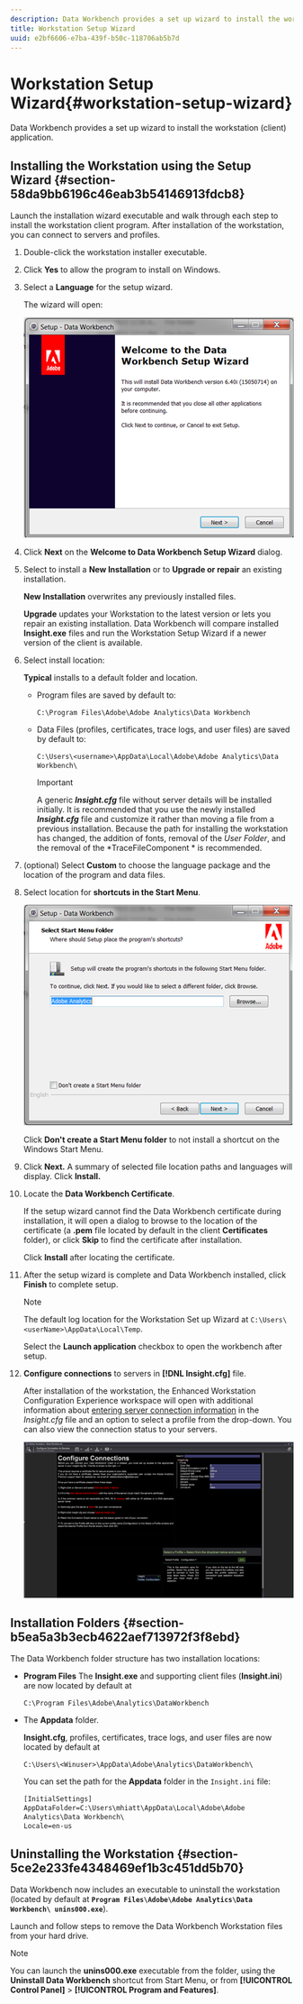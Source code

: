 ```yaml
---
description: Data Workbench provides a set up wizard to install the workstation (client) application.
title: Workstation Setup Wizard
uuid: e2bf6606-e7ba-439f-b50c-118706ab5b7d
---
```


# Workstation Setup Wizard{#workstation-setup-wizard}

Data Workbench provides a set up wizard to install the workstation (client) application.

## Installing the Workstation using the Setup Wizard {#section-58da9bb6196c46eab3b54146913fdcb8}

Launch the installation wizard executable and walk through each step to install the workstation client program. After installation of the workstation, you can connect to servers and profiles.

1. Double-click the workstation installer executable. 
1. Click **Yes** to allow the program to install on Windows. 
1. Select a **Language** for the setup wizard.

   The wizard will open:

   ![](assets/6_4_workstation_wizard.png)

1. Click **Next** on the **Welcome to Data Workbench Setup Wizard** dialog. 

1. Select to install a **New Installation** or to **Upgrade or repair** an existing installation.

   **New Installation** overwrites any previously installed files.

   **Upgrade** updates your Workstation to the latest version or lets you repair an existing installation. Data Workbench will compare installed **Insight.exe** files and run the Workstation Setup Wizard if a newer version of the client is available. 

1. Select install location:

   **Typical** installs to a default folder and location.

    * Program files are saved by default to:     
    
      ```    
      C:\Program Files\Adobe\Adobe Analytics\Data Workbench
      ```    
    
    * Data Files (profiles, certificates, trace logs, and user files) are saved by default to:     
    
      ```    
      C:\Users\<username>\AppData\Local\Adobe\Adobe Analytics\Data Workbench\
      ```

      >[!IMPORTANT]
      >
      >A generic ***Insight.cfg*** file without server details will be installed initially. It is recommended that you use the newly installed ***Insight.cfg*** file and customize it rather than moving a file from a previous installation. Because the path for installing the workstation has changed, the addition of fonts, removal of the *User Folder*, and the removal of the *TraceFileComponent * is recommended.

1. (optional) Select **Custom** to choose the language package and the location of the program and data files. 
1. Select location for **shortcuts in the Start Menu**.

   ![](assets/6_4_workstation_wizard_folder.png)

   Click **Don't create a Start Menu folder** to not install a shortcut on the Windows Start Menu. 

1. Click **Next.** A summary of selected file location paths and languages will display. Click **Install.** 

1. Locate the **Data Workbench Certificate**.

   If the setup wizard cannot find the Data Workbench certificate during installation, it will open a dialog to browse to the location of the certificate (a **.pem** file located by default in the client **Certificates** folder), or click **Skip** to find the certificate after installation.

   Click **Install** after locating the certificate. 

1. After the setup wizard is complete and Data Workbench installed, click **Finish** to complete setup. 

   >[!NOTE]
   >
   >The default log location for the Workstation Set up Wizard at  `C:\Users\<userName>\AppData\Local\Temp`.

   Select the **Launch application** checkbox to open the workbench after setup. 

1. **Configure connections** to servers in **[!DNL Insight.cfg]** file.

   After installation of the workstation, the Enhanced Workstation Configuration Experience workspace will open with additional information about [entering server connection information](/help/home/c-get-started/c-insght-config-param.md) in the *Insight.cfg* file and an option to select a profile from the drop-down. You can also view the connection status to your servers.

   ![](assets/6_4_workstation_install_conf_conn.png)

## Installation Folders {#section-b5ea5a3b3ecb4622aef713972f3f8ebd}

The Data Workbench folder structure has two installation locations:

* **Program Files** The **Insight.exe** and supporting client files (**Insight.ini**) are now located by default at

  ```
  C:\Program Files\Adobe\Analytics\DataWorkbench
  ```

* The **Appdata** folder.

  **Insight.cfg**, profiles, certificates, trace logs, and user files are now located by default at 

  ```
  C:\Users\<Winuser>\AppData\Adobe\Analytics\DataWorkbench\ 
  ```

  You can set the path for the **Appdata** folder in the `Insight.ini` file:

  ```
  [InitialSettings] 
  AppDataFolder=C:\Users\mhiatt\AppData\Local\Adobe\Adobe Analytics\Data Workbench\ 
  Locale=en-us
  ```

## Uninstalling the Workstation {#section-5ce2e233fe4348469ef1b3c451dd5b70}

Data Workbench now includes an executable to uninstall the workstation (located by default at **`Program Files\Adobe\Adobe Analytics\Data Workbench\ unins000.exe`**).

Launch and follow steps to remove the Data Workbench Workstation files from your hard drive.

>[!NOTE]
>
>You can launch the **unins000.exe** executable from the folder, using the **Uninstall Data Workbench** shortcut from Start Menu, or from **[!UICONTROL Control Panel]** > **[!UICONTROL Program and Features]**.
